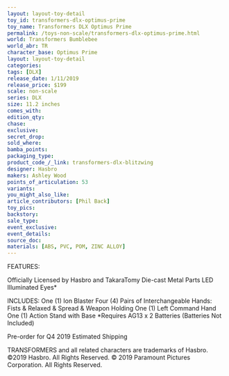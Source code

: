 ```yaml
---
layout: layout-toy-detail 
toy_id: transformers-dlx-optimus-prime
toy_name: Transformers DLX Optimus Prime
permalink: /toys-non-scale/transformers-dlx-optimus-prime.html
world: Transformers Bumblebee
world_abr: TR
character_base: Optimus Prime
layout: layout-toy-detail
categories: 
tags: [DLX]
release_date: 1/11/2019
release_price: $199 
scale: non-scale
series: DLX
size: 11.2 inches
comes_with: 
edition_qty: 
chase: 
exclusive: 
secret_drop: 
sold_where: 
bamba_points: 
packaging_type: 
product_code_/_link: transformers-dlx-blitzwing
designer: Hasbro
makers: Ashley Wood
points_of_articulation: 53
variants: 
you_might_also_like: 
article_contributors: [Phil Back]
toy_pics: 
backstory: 
sale_type: 
event_exclusive: 
event_details: 
source_doc: 
materials: [ABS, PVC, POM, ZINC ALLOY]
---
```

FEATURES:

Officially Licensed by Hasbro and TakaraTomy 
Die-cast Metal Parts 
LED Illuminated Eyes*

INCLUDES:
One (1) Ion Blaster 
Four (4) Pairs of Interchangeable Hands: Fists & Relaxed & Spread & Weapon Holding
One (1) Left Command Hand
One (1) Action Stand with Base
*Requires AG13 x 2 Batteries (Batteries Not Included)

Pre-order for Q4 2019 Estimated Shipping

TRANSFORMERS and all related characters are trademarks of Hasbro. ©2019 Hasbro. All Rights Reserved. © 2019 Paramount Pictures Corporation. All Rights Reserved.

